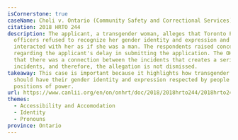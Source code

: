 ```yaml
---
isCornerstone: true
caseName: Choli v. Ontario (Community Safety and Correctional Services)
citation: 2018 HRTO 244
description: The applicant, a transgender woman, alleges that Toronto Police
  officers refused to recognize her gender identity and expression and
  interacted with her as if she was a man. The respondents raised concerns
  regarding the applicant's delay in submitting the application. The OHRT held
  that there was a connection between the incidents that creates a series of
  incidents, and therefore, the allegation is not dismissed.
takeaway: This case is important because it highlights how transgender women
  should have their gender identity and expression respected by people in
  positions of power.
url: https://www.canlii.org/en/on/onhrt/doc/2018/2018hrto244/2018hrto244.html?searchUrlHash=AAAAAQBPImdlbmRlciBleHByZXNzaW9uIiwgImdlbmRlciBpZGVudGl0eSIsICJnZW5kZXIiLCAiZGlzY3JpbWluYXRpb24iLCB0cmFuc2dlbmRlcgAAAAAB&resultIndex=12
themes:
  - Accessibility and Accomodation
  - Identity
  - Pronouns
province: Ontario
---
```

